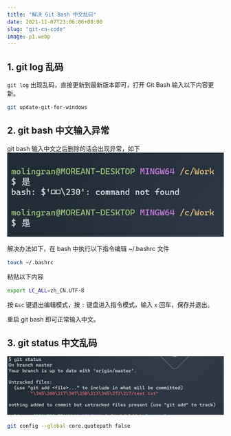 ```yaml
---
title: "解决 Git Bash 中文乱码"
date: 2021-11-07T23:06:06+08:00
slug: "git-cn-code"
image: p1.webp
---
```



## 1. git log 乱码
`git log` 出现乱码，直接更新到最新版本即可，打开 Git Bash 输入以下内容更新。  

```bash
git update-git-for-windows
```


## 2. git bash 中文输入异常  

git bash 输入中文之后删除的话会出现异常，如下  
![](p1.webp)

解决办法如下，在 bash 中执行以下指令编辑 ~/.bashrc 文件
```bash
touch ~/.bashrc
```
粘贴以下内容
```bash
export LC_ALL=zh_CN.UTF-8
```
按 `Esc` 键退出编辑模式，按 `:` 键盘进入指令模式，输入 `x` 回车，保存并退出。  

重启 git bash 即可正常输入中文。

## 3. git status 中文乱码

![](git-status-cn.png)

```bash
git config --global core.quotepath false
```

